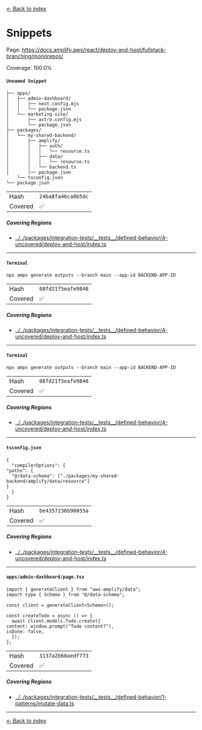 [<- Back to index](../../../../../docs-pages.md)

#  Snippets

Page: https://docs.amplify.aws/react/deploy-and-host/fullstack-branching/monorepos/

Coverage: 100.0%

#### `Unnamed Snippet`

~~~
├── apps/
│   ├── admin-dashboard/
│   │   ├── next.config.mjs
│   │   └── package.json
│   └── marketing-site/
│       ├── astro.config.mjs
│       └── package.json
├── packages/
│   └── my-shared-backend/
│       ├── amplify/
│       │   ├── auth/
│       │   │   └── resource.ts
│       │   ├── data/
│       │   │   └── resource.ts
│       │   └── backend.ts
│       |── package.json
    └── tsconfig.json
└── package.json

~~~

| | |
| -- | -- |
| Hash | `24ba8fa46ca0b5dc` |
| Covered | ✅ |

##### Covering Regions

- [../../packages/integration-tests/\_\_tests\_\_/defined-behavior/4-uncovered/deploy-and-host/index.ts](../../../../../../../packages/integration-tests/__tests__/defined-behavior/4-uncovered/deploy-and-host/index.ts#L14)

---

#### `Terminal`

~~~
npx ampx generate outputs --branch main --app-id BACKEND-APP-ID

~~~

| | |
| -- | -- |
| Hash | `08fd21f5eafe9848` |
| Covered | ✅ |

##### Covering Regions

- [../../packages/integration-tests/\_\_tests\_\_/defined-behavior/4-uncovered/deploy-and-host/index.ts](../../../../../../../packages/integration-tests/__tests__/defined-behavior/4-uncovered/deploy-and-host/index.ts#L14)

---

#### `Terminal`

~~~
npx ampx generate outputs --branch main --app-id BACKEND-APP-ID

~~~

| | |
| -- | -- |
| Hash | `08fd21f5eafe9848` |
| Covered | ✅ |

##### Covering Regions

- [../../packages/integration-tests/\_\_tests\_\_/defined-behavior/4-uncovered/deploy-and-host/index.ts](../../../../../../../packages/integration-tests/__tests__/defined-behavior/4-uncovered/deploy-and-host/index.ts#L14)

---

#### `tsconfig.json`

~~~
{
  "compilerOptions": {
"paths": {
  "@/data-schema": ["./packages/my-shared-backend/amplify/data/resource"]
}
  }
}

~~~

| | |
| -- | -- |
| Hash | `be4357236b96055a` |
| Covered | ✅ |

##### Covering Regions

- [../../packages/integration-tests/\_\_tests\_\_/defined-behavior/4-uncovered/deploy-and-host/index.ts](../../../../../../../packages/integration-tests/__tests__/defined-behavior/4-uncovered/deploy-and-host/index.ts#L14)

---

#### `apps/admin-dashboard/page.tsx`

~~~
import { generateClient } from "aws-amplify/data";
import type { Schema } from "@/data-schema";

const client = generateClient<Schema>();

const createTodo = async () => {
  await client.models.Todo.create({
content: window.prompt("Todo content?"),
isDone: false,
  });
};

~~~

| | |
| -- | -- |
| Hash | `3137a2b60aedf773` |
| Covered | ✅ |

##### Covering Regions

- [../../packages/integration-tests/\_\_tests\_\_/defined-behavior/1-patterns/mutate-data.ts](../../../../../../../packages/integration-tests/__tests__/defined-behavior/1-patterns/mutate-data.ts#L59)

---

[<- Back to index](../../../../../docs-pages.md)

